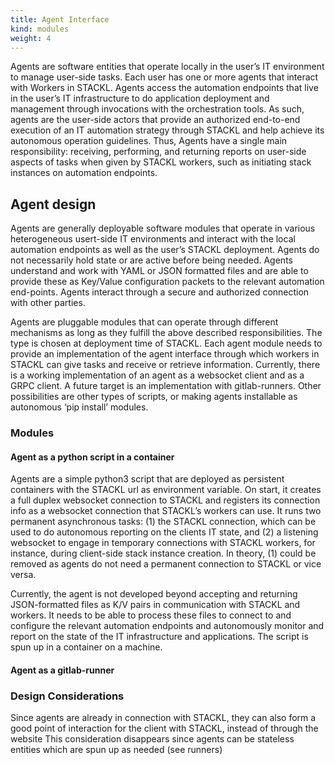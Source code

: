 ```yaml
---
title: Agent Interface
kind: modules
weight: 4
---
```

Agents are software entities that operate locally in the user’s IT environment to manage user-side tasks. Each user has one or more agents that interact with Workers in STACKL. Agents access the automation endpoints that live in the user’s IT infrastructure to do application deployment and management through invocations with the orchestration tools. As such, agents are the user-side actors that provide an authorized end-to-end execution of an IT automation strategy through STACKL and help achieve its autonomous operation guidelines. Thus, Agents have a single main responsibility: receiving, performing, and returning reports on user-side aspects of tasks when given by STACKL workers, such as initiating stack instances on automation endpoints.

## Agent design
Agents are generally deployable software modules that operate in various heterogeneous usert-side IT environments and interact with the local automation endpoints as well as the user’s STACKL deployment. Agents do not necessarily hold state or are active before being needed. Agents understand and work with YAML or JSON formatted files and are able to provide these as Key/Value configuration packets to the relevant automation end-points. Agents interact through a secure and authorized connection with other parties.

Agents are pluggable modules that can operate through different mechanisms as long as they fulfill the above described responsibilities. The type is chosen at deployment time of STACKL. Each agent module needs to provide an implementation of the agent interface through which workers in STACKL can give tasks and receive or retrieve information. Currently, there is a working implementation of an agent as a websocket client and as a GRPC client. A future target is an implementation with gitlab-runners. Other possibilities are other types of scripts, or making agents installable as autonomous ‘pip install’ modules.

### Modules

#### Agent as a python script in a container
Agents are a simple python3 script that are deployed as persistent containers with the STACKL url as environment variable. On start, it  creates a full duplex websocket connection to STACKL and registers its connection info as a websocket connection that STACKL’s workers can use. It runs two permanent asynchronous tasks: (1) the STACKL connection, which can be used to do autonomous reporting on the clients IT state, and (2) a listening websocket to engage in temporary connections with STACKL workers, for instance, during client-side stack instance creation. In theory, (1) could be removed as  agents do not need a permanent connection to STACKL or vice versa.

Currently, the agent is not developed beyond accepting and returning JSON-formatted files as K/V pairs in communication with STACKL and workers. It needs to be able to process these files to connect to and configure the relevant automation endpoints and autonomously monitor and report on the state of the IT infrastructure and applications.  The script is spun up in a container on a machine.

#### Agent as a gitlab-runner

### Design Considerations
Since agents are already in connection with STACKL, they can also form a good point of interaction for the client with STACKL, instead of through the website
This consideration disappears since agents can be stateless entities which are spun up as needed (see runners)
